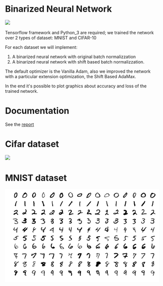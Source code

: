 # Binarized Neural Network 
<a href="https://www.dis.uniroma1.it/"><img src="http://www.dis.uniroma1.it/sites/default/files/marchio%20logo%20eng%20jpg.jpg" width="500"></a>

Tensorflow framework and Python_3 are required; we trained the network over 2 types of dataset: MNIST and CIFAR-10

For each dataset we will implement: 
  1) A binarized neural network with original batch normalizzation 
  2) A binarized neural network with shift based batch normalizzation.

The default optimizer is the Vanilla Adam, also we improved the network with a particular extension optimization, the Shift Based AdaMax. 

In the end it's possible to plot graphics about accuracy and loss of the trained network.

# Documentation
 See the [report](./Report.pdf)

# Cifar dataset
![](cifar.jpg)

# MNIST dataset
![](mnist.png)
